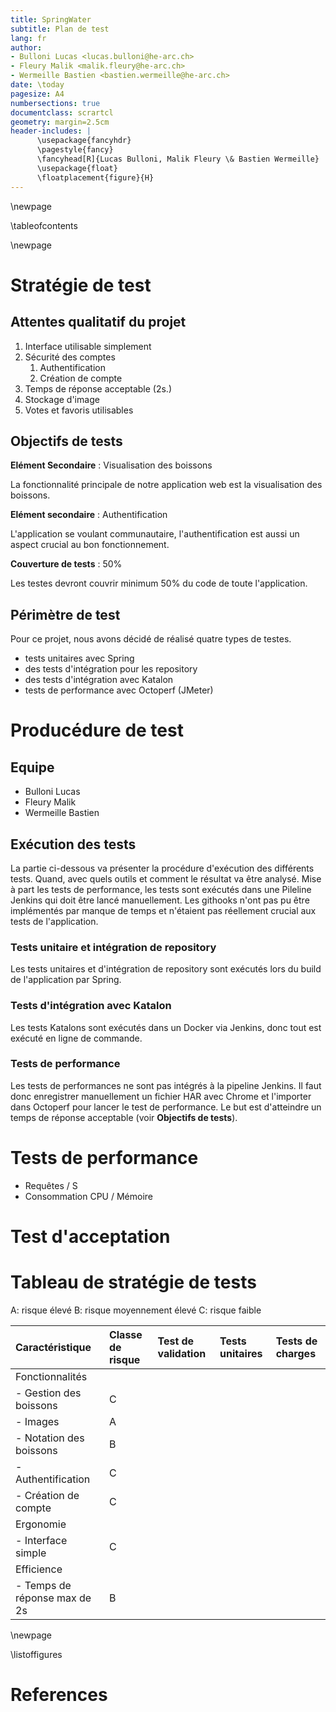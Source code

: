 ```yaml
---
title: SpringWater
subtitle: Plan de test
lang: fr
author:
- Bulloni Lucas <lucas.bulloni@he-arc.ch>
- Fleury Malik <malik.fleury@he-arc.ch>
- Wermeille Bastien <bastien.wermeille@he-arc.ch>
date: \today
pagesize: A4
numbersections: true
documentclass: scrartcl
geometry: margin=2.5cm
header-includes: |
      \usepackage{fancyhdr}
      \pagestyle{fancy}
      \fancyhead[R]{Lucas Bulloni, Malik Fleury \& Bastien Wermeille}
      \usepackage{float}
      \floatplacement{figure}{H}
---
```


\newpage

\tableofcontents

\newpage

# Stratégie de test

## Attentes qualitatif du projet

1. Interface utilisable simplement
1. Sécurité des comptes
      1. Authentification
      1. Création de compte
1. Temps de réponse acceptable (2s.)
1. Stockage d'image
1. Votes et favoris utilisables

## Objectifs de tests

**Elément Secondaire** : Visualisation des boissons

La fonctionnalité principale de notre application web est la visualisation des boissons.

**Elément secondaire** : Authentification

L'application se voulant communautaire, l'authentification est aussi un aspect crucial au bon fonctionnement.

**Couverture de tests** : 50%

Les testes devront couvrir minimum 50% du code de toute l'application.

## Périmètre de test

Pour ce projet, nous avons décidé de réalisé quatre types de testes.

- tests unitaires avec Spring
- des tests d'intégration pour les repository
- des tests d'intégration avec Katalon
- tests de performance avec Octoperf (JMeter)

# Producédure de test

## Equipe

- Bulloni Lucas
- Fleury Malik
- Wermeille Bastien

## Exécution des tests

La partie ci-dessous va présenter la procédure d'exécution des différents tests. Quand, avec quels outils et comment le résultat va être analysé. Mise à part les tests de performance, les tests sont exécutés dans une Pileline Jenkins qui doit être lancé manuellement. Les githooks n'ont pas pu être implémentés par manque de temps et n'étaient pas réellement crucial aux tests de l'application.

### Tests unitaire et intégration de repository

Les tests unitaires et d'intégration de repository sont exécutés lors du build de l'application par Spring.

### Tests d'intégration avec Katalon

Les tests Katalons sont exécutés dans un Docker via Jenkins, donc tout est exécuté en ligne de commande.

### Tests de performance

Les tests de performances ne sont pas intégrés à la pipeline Jenkins. Il faut donc enregistrer manuellement un fichier HAR avec Chrome et l'importer dans Octoperf pour lancer le test de performance. Le but est d'atteindre un temps de réponse acceptable (voir **Objectifs de tests**).




# Tests de performance

- Requêtes / S
- Consommation CPU / Mémoire

# Test d'acceptation

# Tableau de stratégie de tests

A: risque élevé
B: risque moyennement élevé
C: risque faible

| Caractéristique | Classe de risque | Test de validation | Tests unitaires | Tests de charges |
| :-------------- | :--------------- | :----------------- | :-------------- | :--------------- |
| Fonctionnalités |                  |                    |                 |                  |
| - Gestion des boissons | C         |                    |                 |                  |
| - Images | A                       |                    |                 |                  |
| - Notation des boissons | B        |                    |                 |                  |
| - Authentification | C             |                    |                 |                  |
| - Création de compte | C           |                    |                 |                  |
| Ergonomie |                        |                    |                 |                  |
| - Interface simple | C             |                    |                 |                  |
| Efficience |                       |                    |                 |                  |
| - Temps de réponse max de 2s | B   |                    |                 |                  |

\newpage

\listoffigures

# References
